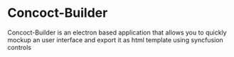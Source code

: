 # Concoct-Builder
Concoct-Builder is an electron based application that allows you to quickly mockup an user interface and export it as html template using syncfusion controls
